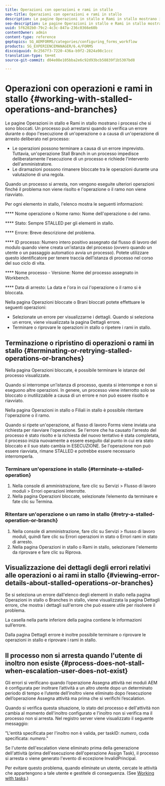 ```yaml
---
title: Operazioni con operazioni e rami in stallo
seo-title: Operazioni con operazioni e rami in stallo
description: Le pagine Operazioni in stallo e Rami in stallo mostrano i processi che si sono bloccati.
seo-description: Le pagine Operazioni in stallo e Rami in stallo mostrano i processi che si sono bloccati.
uuid: 5f6202b0-79c2-4c3c-847a-236c0366e60b
contentOwner: admin
content-type: reference
geptopics: SG_AEMFORMS/categories/configuring_forms_workflow
products: SG_EXPERIENCEMANAGER/6.4/FORMS
discoiquuid: 8c2567f3-7220-436a-b9f2-2824a98c1ccc
translation-type: tm+mt
source-git-commit: d04e08e105bba2e6c92d93bcb58839f1b5307bd8

---
```



# Operazioni con operazioni e rami in stallo {#working-with-stalled-operations-and-branches}

Le pagine Operazioni in stallo e Rami in stallo mostrano i processi che si sono bloccati. Un processo può arrestarsi quando si verifica un errore durante o dopo l&#39;esecuzione di un&#39;operazione o a causa di un&#39;operazione di arresto deliberato nel processo:

* Le operazioni possono terminare a causa di un errore imprevisto. Tuttavia, un&#39;operazione Stall Branch in un processo impedisce deliberatamente l&#39;esecuzione di un processo e richiede l&#39;intervento dell&#39;amministratore.
* Le diramazioni possono rimanere bloccate tra le operazioni durante una valutazione di una regola.

Quando un processo si arresta, non vengono eseguite ulteriori operazioni finché il problema non viene risolto e l&#39;operazione o il ramo non viene riavviato.

Per ogni elemento in stallo, l&#39;elenco mostra le seguenti informazioni:

**** Nome operazione o Nome ramo: Nome dell&#39;operazione o del ramo.

**** Stato: Sempre STALLED per gli elementi in stallo.

**** Errore: Breve descrizione del problema.

**** ID processo: Numero intero positivo assegnato dal flusso di lavoro del modulo quando viene creata un&#39;istanza del processo (ovvero quando un utente o un passaggio automatico avvia un processo). Potete utilizzare questo identificatore per tenere traccia dell’istanza di processo nel corso del suo ciclo di vita.

**** Nome processo - Versione: Nome del processo assegnato in Workbench.

**** Data di arresto: La data e l&#39;ora in cui l&#39;operazione o il ramo si è bloccata.

Nella pagina Operazioni bloccate o Brani bloccati potete effettuare le seguenti operazioni:

* Selezionate un errore per visualizzarne i dettagli. Quando si seleziona un errore, viene visualizzata la pagina Dettagli errore.
* Terminare o riprovare le operazioni in stallo o ripetere i rami in stallo.

## Terminazione o ripristino di operazioni o rami in stallo {#terminating-or-retrying-stalled-operations-or-branches}

Nella pagina Operazioni bloccate, è possibile terminare le istanze del processo visualizzate.

Quando si interrompe un&#39;istanza di processo, questa si interrompe e non si eseguono altre operazioni. In genere, un processo viene interrotto solo se bloccato o inutilizzabile a causa di un errore e non può essere risolto e riavviato.

Nella pagina Operazioni in stallo o Filiali in stallo è possibile ritentare l&#39;operazione o il ramo.

Quando si ripete un&#39;operazione, al flusso di lavoro Forms viene inviata una richiesta per riavviare l&#39;operazione. Se l&#39;errore che ha causato l&#39;arresto del processo è stato risolto e la richiesta del nuovo tentativo è stata completata, il processo inizia nuovamente a essere eseguito dal punto in cui era stato bloccato e il suo stato cambia in ESECUZIONE. Se l&#39;operazione non può essere riavviata, rimane STALLED e potrebbe essere necessario interromperla.

### Terminare un&#39;operazione in stallo {#terminate-a-stalled-operation}

1. Nella console di amministrazione, fare clic su Servizi > Flusso di lavoro moduli > Errori operazioni interrotte.
1. Nella pagina Operazioni bloccate, selezionate l’elemento da terminare e fate clic su Termina.

### Ritentare un&#39;operazione o un ramo in stallo {#retry-a-stalled-operation-or-branch}

1. Nella console di amministrazione, fare clic su Servizi > flusso di lavoro moduli, quindi fare clic su Errori operazioni in stato o Errori rami in stato di arresto.
1. Nella pagina Operazioni in stallo o Rami in stallo, selezionare l&#39;elemento da riprovare e fare clic su Riprova.

## Visualizzazione dei dettagli degli errori relativi alle operazioni o ai rami in stallo {#viewing-error-details-about-stalled-operations-or-branches}

Se si seleziona un errore dall&#39;elenco degli elementi in stallo nella pagina Operazioni in stallo o Branches in stallo, viene visualizzata la pagina Dettagli errore, che mostra i dettagli sull&#39;errore che può essere utile per risolvere il problema.

La casella nella parte inferiore della pagina contiene le informazioni sull’errore.

Dalla pagina Dettagli errore è inoltre possibile terminare o riprovare le operazioni in stallo e riprovare i rami in stallo.

## Il processo non si arresta quando l&#39;utente di inoltro non esiste {#process-does-not-stall-when-escalation-user-does-not-exist}

Gli errori si verificano quando l’operazione Assegna attività nei moduli AEM è configurata per inoltrare l’attività a un altro utente dopo un determinato periodo di tempo e l’utente dell’inoltro viene eliminato dopo l’esecuzione dell’operazione Assegna attività ma prima che si verifichi l’escalation.

Quando si verifica questa situazione, lo stato del processo e dell&#39;attività non cambia al momento dell&#39;inoltro configurato e l&#39;inoltro non si verifica ma il processo non si arresta. Nel registro server viene visualizzato il seguente messaggio:

&quot;L&#39;entità specificata per l&#39;inoltro non è valida, per taskID: *numero*, coda specificata: *numero*.&quot;

Se l&#39;utente dell&#39;escalation viene eliminato prima della generazione dell&#39;attività (prima dell&#39;esecuzione dell&#39;operazione Assign Task), il processo si arresta o viene generato l&#39;evento di eccezione InvalidPrincipal.

Per evitare questo problema, quando eliminate un utente, cercate le attività che appartengono a tale utente e gestitele di conseguenza. (See [Working with tasks](/help/forms/using/admin-help/tasks.md#working-with-tasks).)
